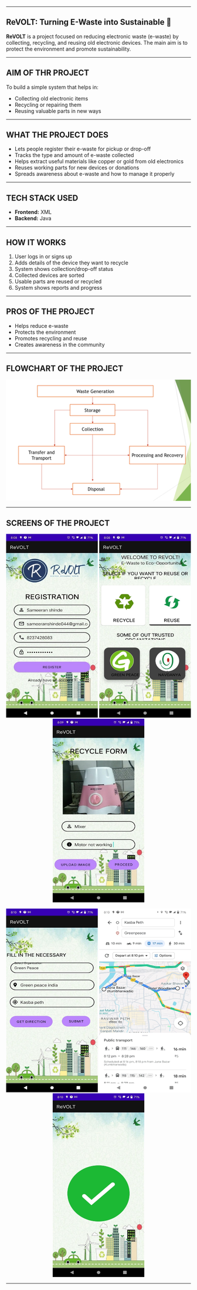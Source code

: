 --------------------------------------------------------------------------------------------------------------------------------------

## ReVOLT: Turning E-Waste into Sustainable 🌱

**ReVOLT** is a project focused on reducing electronic waste (e-waste) by collecting, recycling, and reusing old electronic devices. The main aim is to protect the environment and promote sustainability.

---------------------------------------------------------------------------------------------------------------------------------------

## AIM OF THR PROJECT

To build a simple system that helps in:

* Collecting old electronic items
* Recycling or repairing them
* Reusing valuable parts in new ways

---------------------------------------------------------------------------------------------------------------------------------------

## WHAT THE PROJECT DOES

* Lets people register their e-waste for pickup or drop-off
* Tracks the type and amount of e-waste collected
* Helps extract useful materials like copper or gold from old electronics
* Reuses working parts for new devices or donations
* Spreads awareness about e-waste and how to manage it properly

---------------------------------------------------------------------------------------------------------------------------------------

## TECH STACK USED

* **Frontend:** XML
* **Backend:** Java

---------------------------------------------------------------------------------------------------------------------------------------

## HOW IT WORKS

1. User logs in or signs up
2. Adds details of the device they want to recycle
3. System shows collection/drop-off status
4. Collected devices are sorted
5. Usable parts are reused or recycled
6. System shows reports and progress

---------------------------------------------------------------------------------------------------------------------------------------

## PROS OF THE PROJECT

* Helps reduce e-waste
* Protects the environment
* Promotes recycling and reuse
* Creates awareness in the community

---------------------------------------------------------------------------------------------------------------------------------------

## FLOWCHART OF THE PROJECT

![Flowchart](flowchart.png)

---------------------------------------------------------------------------------------------------------------------------------------

## SCREENS OF THE PROJECT

<p align="center">
  <img src="Registration.jpg" alt="Project Screenshot 1" width="250" height="500">
  <img src="HomePage.jpg" alt="Project Screenshot 2" width="250" height="500">
  <img src="Form.jpg" alt="Project Screenshot 3" width="250" height="500">
</p>

<p align="center">
  <img src="Form (2).jpg" alt="Project Screenshot 4" width="250" height="500">
  <img src="Map.jpg" alt="Project Screenshot 5" width="250" height="500">
  <img src="sucess.jpg" alt="Project Screenshot 6" width="250" height="500">
</p>


---------------------------------------------------------------------------------------------------------------------------------------